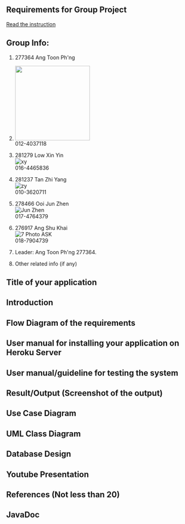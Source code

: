 ## Requirements for Group Project
[Read the instruction](https://github.com/STIW3054-A221/class-activity-soc/blob/main/GroupProject.md)

## Group Info:
1. 277364 Ang Toon Ph'ng <br>
2. <img src="https://user-images.githubusercontent.com/116187610/200738288-66f8eaa8-2f7d-43d4-8355-924b72aa8188.jpg" width="200"/> <br>
012-4037118
2. 281279 Low Xin Yin <br>
![xy](https://user-images.githubusercontent.com/103938851/201012783-13ae9d45-0d40-43c9-9c5a-0b81e6eb9bc0.jpg) <br>
016-4465836
3. 281237 Tan Zhi Yang <br>
![zy](https://user-images.githubusercontent.com/103938851/201012339-2ded0ca9-ba11-4f35-b22a-75d22c546035.jpg) <br>
010-3620711
4. 278466 Ooi Jun Zhen <br>
![Jun Zhen](https://user-images.githubusercontent.com/103915949/201014364-a8759b18-9729-4089-871a-36e8ff964d4f.jpg) <br>
017-4764379
5. 276917 Ang Shu Khai <br>
![7 Photo ASK](https://user-images.githubusercontent.com/80701138/201035139-35c0bd7e-4daf-4760-9870-928c9bf904fb.jpg)<br>
018-7904739

1. Leader: Ang Toon Ph'ng 277364.
1. Other related info (if any)

## Title of your application
## Introduction
## Flow Diagram of the requirements
## User manual for installing your application on Heroku Server
## User manual/guideline for testing the system
## Result/Output (Screenshot of the output)
## Use Case Diagram
## UML Class Diagram
## Database Design
## Youtube Presentation
## References (Not less than 20)
## JavaDoc

